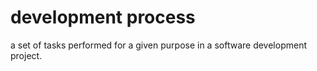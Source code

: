 # development process


a set of tasks performed for a given purpose in a software development
project.

